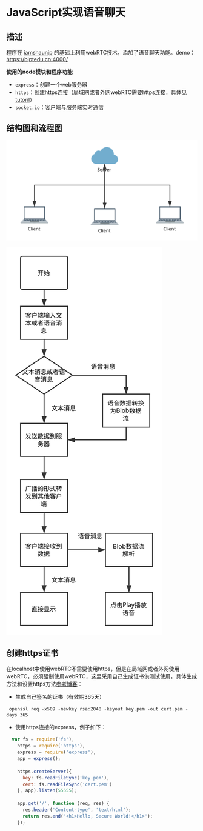 # JavaScript实现语音聊天

## 描述

程序在 [iamshaunjp](https://github.com/iamshaunjp/websockets-playlist/tree/lesson-5) 的基础上利用webRTC技术，添加了语音聊天功能。demo：<https://biptedu.cn:4000/>

**使用的node模块和程序功能**

- `express`：创建一个web服务器
- `https`：创建https连接（局域网或者外网webRTC需要https连接，具体见[tutoril](https://www.html5rocks.com/en/tutorials/webrtc/basics/)）
- `socket.io`：客户端与服务端实时通信

## 结构图和流程图

![架构图](images/架构.svg)

![流程图](images/流程图.svg)

## 创建https证书

在localhost中使用webRTC不需要使用https，但是在局域网或者外网使用webRTC，必须强制使用webRTC，这里采用自己生成证书供测试使用，具体生成方法和设置https方法[参考博客](http://blog.mgechev.com/2014/02/19/create-https-tls-ssl-application-with-express-nodejs/)：

- 生成自己签名的证书（有效期365天）
```
 openssl req -x509 -newkey rsa:2048 -keyout key.pem -out cert.pem -days 365
```
- 使用https连接的express，例子如下：
```javascript
  var fs = require('fs'),
    https = require('https'),
    express = require('express'),
    app = express();

    https.createServer({
      key: fs.readFileSync('key.pem'),
      cert: fs.readFileSync('cert.pem')
    }, app).listen(55555);

    app.get('/', function (req, res) {
      res.header('Content-type', 'text/html');
      return res.end('<h1>Hello, Secure World!</h1>');
    });
```